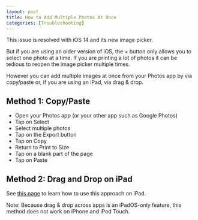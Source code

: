 ```yaml
---
layout: post
title: How to Add Multiple Photos At Once
categories: [Troubleshooting]
---
```


This issue is resolved with iOS 14 and its new image picker.

But if you are using an older version of iOS, the + button only allows you to select one photo at a time. If you are printing a lot of photos it can be tedious to reopen the image picker multiple times.

However you can add multiple images at once from your Photos app by via copy/paste or, if you are using an iPad, via drag & drop.

## Method 1: Copy/Paste

* Open your Photos app (or your other app such as Google Photos)
* Tap on Select
* Select multiple photos
* Tap on the Export button
* Tap on Copy
* Return to Print to Size
* Tap on a blank part of the page
* Tap on Paste

## Method 2: Drag and Drop on iPad

See [this page](https://www.imore.com/how-use-drag-and-drop-ipad) to learn how to use this approach on iPad.

Note: Because drag & drop across apps is an iPadOS-only feature, this method does not work on iPhone and iPod Touch.
